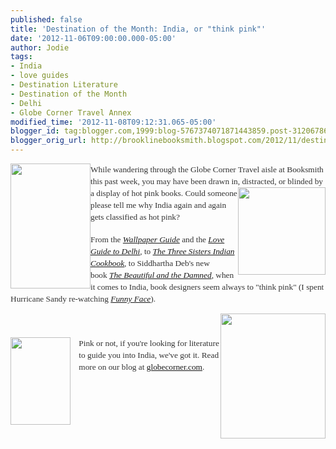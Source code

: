 ```yaml
---
published: false
title: 'Destination of the Month: India, or "think pink"'
date: '2012-11-06T09:00:00.000-05:00'
author: Jodie
tags:
- India
- love guides
- Destination Literature
- Destination of the Month
- Delhi
- Globe Corner Travel Annex
modified_time: '2012-11-08T09:12:31.065-05:00'
blogger_id: tag:blogger.com,1999:blog-5767374071871443859.post-3120678603417339013
blogger_orig_url: http://brooklinebooksmith.blogspot.com/2012/11/destination-of-month-india-or-think-pink.html
---
```


<a data-mce-href="http://globecornerbookstore.com/blogs/wp-content/uploads/2012/11/beautiful-damned.jpg" href="http://globecornerbookstore.com/blogs/wp-content/uploads/2012/11/beautiful-damned.jpg" style="font-family: Georgia, &quot;Times New Roman&quot;, &quot;Bitstream Charter&quot;, Times, serif; font-size: 13.33px; line-height: 19px;"><img alt="" class="alignleft size-medium wp-image-8460" data-mce-src="http://globecornerbookstore.com/blogs/wp-content/uploads/2012/11/beautiful-damned-193x300.jpg" height="200" src="http://globecornerbookstore.com/blogs/wp-content/uploads/2012/11/beautiful-damned-193x300.jpg" style="border: 0px currentColor; float: left;" title="beautiful damned" width="128" /></a><span style="color: #333333; font-family: Georgia, 'Times New Roman', 'Bitstream Charter', Times, serif; font-size: 13.33px; line-height: 19px;">While wandering through the Globe Corner Travel aisle at Booksmith this past week, you may have been drawn in,&nbsp;</span><a data-mce-href="http://globecornerbookstore.com/blogs/wp-content/uploads/2012/11/FC9780857200273.jpg" href="http://globecornerbookstore.com/blogs/wp-content/uploads/2012/11/FC9780857200273.jpg" style="font-family: Georgia, &quot;Times New Roman&quot;, &quot;Bitstream Charter&quot;, Times, serif; font-size: 13.33px; line-height: 19px;"><img alt="" class="alignright size-full wp-image-8462" data-mce-src="http://globecornerbookstore.com/blogs/wp-content/uploads/2012/11/FC9780857200273.jpg" height="140" src="http://globecornerbookstore.com/blogs/wp-content/uploads/2012/11/FC9780857200273.jpg" style="border: 0px currentColor; float: right;" title="FC9780857200273" width="140" /></a><span style="color: #333333; font-family: Georgia, 'Times New Roman', 'Bitstream Charter', Times, serif; font-size: 13.33px; line-height: 19px;">distracted, or blinded by a display of hot pink books. Could someone please tell me why India again and again gets classified as hot pink? </span><br /><span style="color: #333333; font-family: Georgia, 'Times New Roman', 'Bitstream Charter', Times, serif; font-size: 13.33px; line-height: 19px;"></span><br /><span style="color: #333333; font-family: Georgia, 'Times New Roman', 'Bitstream Charter', Times, serif; font-size: 13.33px; line-height: 19px;">From the&nbsp;</span><a data-mce-href="http://www.brooklinebooksmith-shop.com/book/9780714847399" href="http://www.brooklinebooksmith-shop.com/book/9780714847399" style="font-family: Georgia, &quot;Times New Roman&quot;, &quot;Bitstream Charter&quot;, Times, serif; font-size: 13.33px; line-height: 19px;"><em>Wallpaper Guide</em></a><span style="color: #333333; font-family: Georgia, 'Times New Roman', 'Bitstream Charter', Times, serif; font-size: 13.33px; line-height: 19px;">&nbsp;and the&nbsp;</span><em style="color: #333333; font-family: Georgia, &quot;Times New Roman&quot;, &quot;Bitstream Charter&quot;, Times, serif; font-size: 13.33px; line-height: 19px;"><a data-mce-href="http://brooklinebooksmith.blogspot.com/2012/05/love-guides-they-arent-what-youre.html" href="http://brooklinebooksmith.blogspot.com/2012/05/love-guides-they-arent-what-youre.html">Love Guide to Delhi</a>,</em><span style="color: #333333; font-family: Georgia, 'Times New Roman', 'Bitstream Charter', Times, serif; font-size: 13.33px; line-height: 19px;">&nbsp;to&nbsp;</span><a data-mce-href="http://www.brooklinebooksmith-shop.com/book/9780857200273" href="http://www.brooklinebooksmith-shop.com/book/9780857200273" style="font-family: Georgia, &quot;Times New Roman&quot;, &quot;Bitstream Charter&quot;, Times, serif; font-size: 13.33px; line-height: 19px;"><em>The Three Sisters Indian Cookbook</em></a><span style="color: #333333; font-family: Georgia, 'Times New Roman', 'Bitstream Charter', Times, serif; font-size: 13.33px; line-height: 19px;">,&nbsp;to Siddhartha Deb's new book&nbsp;</span><a data-mce-href="http://www.brooklinebooksmith-shop.com/book/9780865478732" href="http://www.brooklinebooksmith-shop.com/book/9780865478732" style="font-family: Georgia, &quot;Times New Roman&quot;, &quot;Bitstream Charter&quot;, Times, serif; font-size: 13.33px; line-height: 19px;"><em>The Beautiful and the Damned</em></a><span style="color: #333333; font-family: Georgia, 'Times New Roman', 'Bitstream Charter', Times, serif; font-size: 13.33px; line-height: 19px;">, when it comes to India, book designers seem always to "think pink" (I spent Hurricane Sandy re-watching&nbsp;</span><em style="color: #333333; font-family: Georgia, &quot;Times New Roman&quot;, &quot;Bitstream Charter&quot;, Times, serif; font-size: 13.33px; line-height: 19px;"><a href="http://www.youtube.com/watch?v=KX6TaA6IRkk">Funny Face</a></em><span style="color: #333333; font-family: Georgia, 'Times New Roman', 'Bitstream Charter', Times, serif; font-size: 13.33px; line-height: 19px;">).</span><br /><div style="color: #333333; font-family: Georgia, &quot;Times New Roman&quot;, &quot;Bitstream Charter&quot;, Times, serif; font-size: 13.33px; line-height: 19px;"><img alt="" class="alignright size-full wp-image-8466" data-mce-src="http://globecornerbookstore.com/blogs/wp-content/uploads/2012/11/9788190432238.jpg" height="200" src="http://globecornerbookstore.com/blogs/wp-content/uploads/2012/11/9788190432238.jpg" style="border: 0px currentColor; float: right;" title="9788190432238" width="168" /></div><div style="color: #333333; font-family: Georgia, &quot;Times New Roman&quot;, &quot;Bitstream Charter&quot;, Times, serif; font-size: 13.33px; line-height: 19px;"><br /></div><div style="color: #333333; font-family: Georgia, &quot;Times New Roman&quot;, &quot;Bitstream Charter&quot;, Times, serif; font-size: 13.33px; line-height: 19px;"><br /></div><div><div style="font-size: 13.33px;"><a data-mce-href="http://globecornerbookstore.com/blogs/wp-content/uploads/2012/11/FC9780714847399.jpg" href="http://globecornerbookstore.com/blogs/wp-content/uploads/2012/11/FC9780714847399.jpg" style="clear: left; float: left; margin-bottom: 1em; margin-right: 1em;"><img alt="" class="alignright size-full wp-image-8461" data-mce-src="http://globecornerbookstore.com/blogs/wp-content/uploads/2012/11/FC9780714847399.jpg" height="140" src="http://globecornerbookstore.com/blogs/wp-content/uploads/2012/11/FC9780714847399.jpg" style="border: 0px currentColor; float: right;" title="FC9780714847399" width="96" /></a></div><span style="color: #333333; font-family: Georgia, 'Times New Roman', 'Bitstream Charter', Times, serif; font-size: 13.33px; line-height: 19px;">Pink or not, if you're looking for literature to guide you into India, we've got it. Read more on our blog at <a href="http://globecornerbookstore.com/blogs/">globecorner.com</a>.</span></div><div style="color: #333333; font-family: Georgia, &quot;Times New Roman&quot;, &quot;Bitstream Charter&quot;, Times, serif; font-size: 13.33px; line-height: 19px;"><a data-mce-href="http://globecornerbookstore.com/blogs/wp-content/uploads/2012/11/9788190432238.jpg" href="http://globecornerbookstore.com/blogs/wp-content/uploads/2012/11/9788190432238.jpg" style="clear: left; float: left; font-size: 13.33px; margin-bottom: 1em; margin-right: 1em;"></a><br /></div>